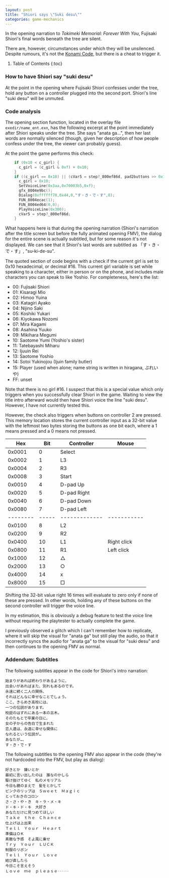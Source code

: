 ```yaml
---
layout: post
title: "Shiori says \"Suki desu\""
categories: game-mechanics
---
```


In the opening narration to _Tokimeki Memorial: Forever With You_, Fujisaki
Shiori's final words beneath the tree are silent. 

There are, however, circumstances under which they will be unsilenced. Despite
rumours, it's not the [Konami Code](konami-code.html), but there is a cheat to
trigger it.

1. Table of Contents
{:toc}

### How to have Shiori say "suki desu"

At the point in the opening where Fujisaki Shiori confesses under the tree, hold
any button on a controller plugged into the second port. Shiori's line "suki
desu" will be unmuted.

### Code analysis

The opening section function, located in the overlay file `exedir/name_ent.exn`,
has the following excerpt at the point immediately after Shiori speaks under the
tree. She says "anata ga...", then her last words are normally silenced (though,
given her description of how people confess under the tree, the viewer can
probably guess).

At the point the game performs this check:

~~~c
    if (0x10 < c_girl) {
      c_girl = (c_girl & 0xf) + 0x10;
    }
    if ((c_girl == 0x10) || (cVar5 = step?_800ef86d, pad2buttons >> 0x10 != 0)) {
      c_girl = 0x10;
      SetVoiceLine(0x3aa,0x70003b5,0xf);
      gfx_8004e9bc();
      Dialog(0xffffff70,0x44,0,"す・き・で・す",0);
      FUN_8004ecac(1);
      FUN_8004ed64(0,0);
      PlayVoiceLine(0x300);
      cVar5 = step?_800ef86d;
    }
~~~

What happens here is that during the opening narration (Shiori's narration after
the title screen but before the fully animated opening FMV), the dialog for the
entire scene is actually subtitled, but for some reason it's not displayed. We
can see that it Shiori's last words are subtitled as 「す・き・で・す」,
"su-ki-de-su".

The quoted section of code begins with a check if the current girl is set to
0x10 hexadecimal, or decimal #16. This current girl variable is set while
speaking to a character, either in person or on the phone, and includes male
characters you can speak to like Yoshio. For completeness, here's the list:

- 00: Fujisaki Shiori
- 01: Kisaragi Mio
- 02: Himoo Yuina
- 03: Katagiri Ayako
- 04: Nijino Saki
- 05: Koshiki Yukari
- 06: Kiyokawa Nozomi
- 07: Mira Kagami
- 08: Asahina Yuuko
- 09: Mikihara Megumi
- 10: Saotome Yumi (Yoshio's sister)
- 11: Tatebayashi Miharu
- 12: Ijuuin Rei
- 13: Saotome Yoshio
- 14: Sotoi Yukinojou (Ijuin family butler)
- 15: Player (used when alone; name string is written in hiragana, ぷれいや)
- FF: unset

Note that there is no girl #16. I suspect that this is a special value which
only triggers when you successfully clear Shiori in the game. Waiting to view
the title intro afterward would then have Shiori voice the line "suki desu".
However, I have not currently tested this.

However, the check also triggers when buttons on controller 2 are pressed. This
memory location stores the current controller input as a 32-bit value with the
leftmost two bytes storing the buttons as one bit each, where a 1 means pressed
and a 0 means not pressed.

 Hex    | Bit | Controller  |  Mouse
--------|-----|-------------|-----------
 0x0001 |  0  | Select      | 
 0x0002 |  1  | L3          | 
 0x0004 |  2  | R3          | 
 0x0008 |  3  | Start       | 
 0x0010 |  4  | D-pad Up    | 
 0x0020 |  5  | D-pad Right | 
 0x0040 |  6  | D-pad Down  | 
 0x0080 |  7  | D-pad Left  | 
--------|-----|-------------|-----------
 0x0100 |  8  | L2          | 
 0x0200 |  9  | R2          | 
 0x0400 | 10  | L1          | Right click
 0x0800 | 11  | R1          | Left click
 0x1000 | 12  | △           | 
 0x2000 | 13  | ○           | 
 0x4000 | 14  | x           | 
 0x8000 | 15  | □           | 

Shifting the 32-bit value right 16 times will evaluate to zero only if none of
these are pressed. In other words, holding any of these buttons on the second
controller will trigger the voice line.

In my estimation, this is obviously a debug feature to test the voice line
without requiring the playtester to actually complete the game. 

I previously observed a glitch which I can't remember how to replicate, where it
will skip the visual for "anata ga" but still play the audio, so that it
incorrectly syncs the audio for "anata ga" to the visual for "suki desu" and
then continues to the opening FMV as normal.

### Addendum: Subtitles

The following subtitles appear in the code for Shiori's intro narration:

    始まりがあれば終わりがあるように、
    出会いがあればまた、別れもあるのです。
    永遠に続く二人の関係、
    それはどんなに幸せなことでしょう。
    ここ、きらめき高校には、
    一つの伝説があります。
    校庭のはずれにある一本の古木。
    そのたもとで卒業の日に、
    女の子からの告白で生まれた
    恋人達は、永遠に幸せな関係に
    なれるという伝説が…
    あなたが…、
    す・き・で・す

The following subtitles to the opening FMV also appear in the code (they're not
hardcoded into the FMV, but play as dialog):

    好きとか　嫌いとか
    最初に言い出したのは　誰なのかしら
    駆け抜けてゆく　私のメモリアル
    今日も鏡のまえで　髪をとかして　
    ピンクのリップは　Ｓｗｅｅｔ　Ｍａｇｉｃ
    とっておきのコロン
    さ・さ・や・き　キ・ラ・メ・キ
    ド・キ・ド・キ　大好き
    あなただけに見つめてほしい
    Ｔａｋｅ　ｔｈｅ　Ｃｈａｎｃｅ
    仕上げは上出来
    Ｔｅｌｌ　Ｙｏｕｒ　Ｈｅａｒｔ
    準備はＯＫ
    素敵な予感　そよ風に乗せ
    Ｔｒｙ　Ｙｏｕｒ　ＬＵＣＫ
    制服のリボン
    Ｔｅｌｌ　Ｙｏｕｒ　Ｌｏｖｅ
    結び直したら
    今日こそ言えそう
    Ｌｏｖｅ　ｍｅ　ｐｌｅａｓｅ‥‥‥
